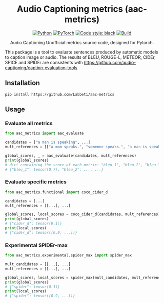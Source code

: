 <!-- # -*- coding: utf-8 -*- -->

<div align="center">

# Audio Captioning metrics (aac-metrics)

<a href="https://www.python.org/"><img alt="Python" src="https://img.shields.io/badge/-Python 3.9+-blue?style=for-the-badge&logo=python&logoColor=white"></a>
<a href="https://pytorch.org/get-started/locally/"><img alt="PyTorch" src="https://img.shields.io/badge/-PyTorch 1.10.1-ee4c2c?style=for-the-badge&logo=pytorch&logoColor=white"></a>
<a href="https://black.readthedocs.io/en/stable/"><img alt="Code style: black" src="https://img.shields.io/badge/code%20style-black-black.svg?style=for-the-badge&labelColor=gray"></a>
<a href="https://github.com/Labbeti/aac-metrics/actions"><img alt="Build" src="https://img.shields.io/github/workflow/status/Labbeti/aac-metrics/Python%20package%20using%20Pip/main?style=for-the-badge&logo=github"></a>

Audio Captioning Unofficial metrics source code, designed for Pytorch.

</div>

This package is a tool to evaluate sentences produced by automatic models to caption image or audio.
The results of BLEU, ROUGE-L, METEOR, CIDEr, SPICE and SPIDEr are consistents with https://github.com/audio-captioning/caption-evaluation-tools.

## Installation
```
pip install https://github.com/Labbeti/aac-metrics
```

<!-- ## Why using this package?
- Easy installation with pip
- Consistent with audio caption metrics https://github.com/audio-captioning/caption-evaluation-tools
- Removes code boilerplate inherited from python 2
- Provides functions and classes to compute metrics separately -->

## Usage

### Evaluate all metrics
```python
from aac_metrics import aac_evaluate

candidates = ["a man is speaking", ...]
mult_references = [["a man speaks.", "someone speaks.", "a man is speaking while a bird is chirping in the background"], ...]

global_scores, _ = aac_evaluate(candidates, mult_references)
print(global_scores)
# dict containing the score of each metric: "bleu_1", "bleu_2", "bleu_3", "bleu_4", "rouge_l", "meteor", "cider_d", "spice", "spider"
# {"bleu_1": tensor(0.7), "bleu_2": ..., ...}
```

### Evaluate specific metrics
```python
from aac_metrics.functional import coco_cider_d

candidates = [...]
mult_references = [[...], ...]

global_scores, local_scores = coco_cider_d(candidates, mult_references)
print(global_scores)
# {"cider_d": tensor(0.1)}
print(local_scores)
# {"cider_d": tensor([0.9, ...])}
```

### Experimental SPIDEr-max
```python
from aac_metrics.experimental.spider_max import spider_max

mult_candidates = [[...], ...]
mult_references = [[...], ...]

global_scores, local_scores = spider_max(mult_candidates, mult_references)
print(global_scores)
# {"spider": tensor(0.1)}
print(local_scores)
# {"spider": tensor([0.9, ...])}
```

<!-- ## References
TODO -->
